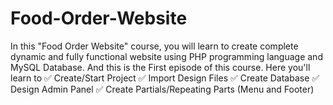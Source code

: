 # Food-Order-Website
In this "Food Order Website" course, you will learn to create complete dynamic and fully functional website using PHP programming language and MySQL Database.  And this is the First episode of this course. Here you'll learn to  ✅  Create/Start Project ✅  Import Design Files ✅  Create Database ✅  Design Admin Panel ✅  Create Partials/Repeating Parts (Menu and Footer)

